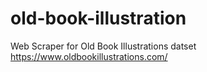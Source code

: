 # old-book-illustration
Web Scraper for Old Book Illustrations datset https://www.oldbookillustrations.com/
